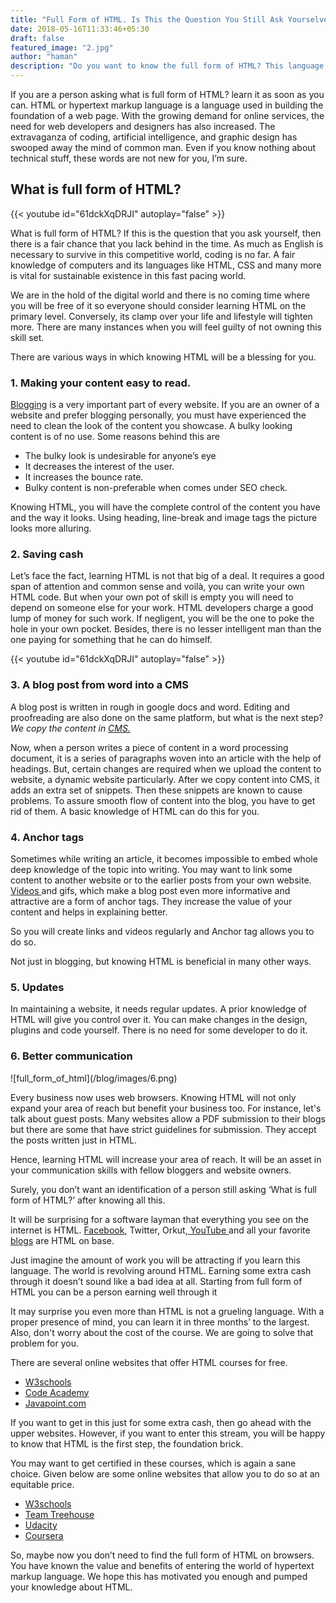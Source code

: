 ```yaml
---
title: "Full Form of HTML. Is This the Question You Still Ask Yourselves?"
date: 2018-05-16T11:33:46+05:30
draft: false
featured_image: "2.jpg"
author: "haman"
description: "Do you want to know the full form of HTML? This language benefits everyone in one way or other. There are many major needs of knowing the full form of HTML. It is required everywhere on the internet today. You get a complete control of what you own. "
---
```

<p>
If you are a person asking what is full form of HTML? learn it as soon as you can.	
HTML or hypertext markup language is a language used in building the foundation of a web page. With the growing demand for online services, the need for web developers and designers has also increased. The extravaganza of coding, artificial intelligence, and graphic design has swooped away the mind of common man. Even if you know nothing about technical stuff, these words are not new for you, I’m sure.</p>


<h2>What is full form of HTML?</h2>

{{< youtube id="61dckXqDRJI" autoplay="false" >}}

<p>What is full form of HTML? If this is the question that you ask yourself, then there is a fair chance that you lack behind in the time. As much as English is necessary to survive in this competitive world, coding is no far. A fair knowledge of computers and its languages like HTML, CSS and many more is vital for sustainable existence in this fast pacing world.</p>



<p>We are in the hold of the digital world and there is no coming time where you will be free of it so everyone should consider learning HTML on the primary level. Conversely, its clamp over your life and lifestyle will tighten more. There are many instances when you will feel guilty of not owning this skill set.</p>

<p>There are various ways in which knowing HTML will be a blessing for you.</p>

<h3>1.	Making your content easy to read.</h3>

<p> <a href="https://uicard.io/blog/">Blogging</a> is a very important part of every website. If you are an owner of a website and prefer blogging personally, you must have experienced the need to clean the look of the content you showcase. A bulky looking content is of no use. 
Some reasons behind this are</p>

<ul>
	<li>The bulky look is undesirable for anyone’s eye</li>
	<li>It decreases the interest of the user.</li>
	<li>It increases the bounce rate.</li>
	<li>Bulky content is non-preferable when comes under SEO check.</li>
</ul>

<p>Knowing HTML, you will have the complete control of the content you have and the way it looks. Using heading, line-break and image tags the picture looks more alluring.</p>

<h3>2.	Saving cash</h3>
<p>Let’s face the fact, learning HTML is not that big of a deal. It requires a good span of attention and common sense and voilà, you can write your own HTML code. But when your own pot of skill is empty you will need to depend on someone else for your work. HTML developers charge a good lump of money for such work. If negligent, you will be the one to poke the hole in your own pocket.
Besides, there is no lesser intelligent man than the one paying for something that he can do himself.</p>

{{< youtube id="61dckXqDRJI" autoplay="false" >}}

<h3>3.	A blog post from word into a CMS</h3>
<p>A blog post is written in rough in google docs and word. Editing and proofreading are also done on the same platform, but what is the next step?<br>
<i>We copy the content in <a href="https://searchcontentmanagement.techtarget.com/definition/content-management-system-CMS">CMS.</a></i> </p>

<p>Now, when a person writes a piece of content in a word processing document, it is a series of paragraphs woven into an article with the help of headings. But, certain changes are required when we upload the content to website, a dynamic website particularly. After we copy content into CMS, it adds an extra set of snippets. Then these snippets are known to cause problems. To assure smooth flow of content into the blog, you have to get rid of them.
A basic knowledge of HTML can do this for you.</p>

<h3>4.	Anchor tags </h3>
<p>Sometimes while writing an article, it becomes impossible to embed whole deep knowledge of the topic into writing. You may want to link some content to another website or to the earlier posts from your own website.<a href="https://uicard.io/experiments/onboarding-features-tour"> Videos </a>and gifs, which make a blog post even more informative and attractive are a form of anchor tags.  They increase the value of your content and helps in explaining better.</p>
<p>So you will create links and videos regularly and Anchor tag allows you to do so. </p>

<p>Not just in blogging, but knowing HTML is beneficial in many other ways.</p>

<h3>5.	Updates</h3>
<p>In maintaining a website, it needs regular updates. A prior knowledge of HTML will give you control over it. You can make changes in the design, plugins and code yourself. There is no need for some developer to do it.</p>

<h3>6.	Better communication</h3>
![full_form_of_html](/blog/images/6.png)
<p>Every business now uses web browsers. Knowing HTML will not only expand your area of reach but benefit your business too. For instance, let's talk about guest posts. Many websites allow a PDF submission to their blogs but there are some that have strict guidelines for submission. They accept the posts written just in HTML.</p> 
<p>Hence, learning HTML will increase your area of reach. It will be an asset in your communication skills with fellow bloggers and website owners.</p>


<p>Surely, you don’t want an identification of a person still asking ‘What is full form of HTML?’  after knowing all this.</p>

<p>It will be surprising for a software layman that everything you see on the internet is HTML.
<a href="https://www.facebook.com/">Facebook</a>, Twitter, Orkut,<a href="https://www.youtube.com/"> YouTube </a> and all your favorite <a href="https://blog.github.com/">blogs</a> are HTML on base. </p>

<p>Just imagine the amount of work you will be attracting if you learn this language. The world is revolving around HTML. Earning some extra cash through it doesn’t sound like a bad idea at all.
Starting from full form of HTML you can be a person earning well through it</p>


<p>It may surprise you even more than HTML is not a grueling language. With a proper presence of mind, you can learn it in three months’  to the largest. 
Also, don't worry about the cost of the course. We are going to solve that problem for you.</p>

<p>There are several online websites that offer HTML courses for free.</p>
<ul>
	<li><a href="https://www.w3schools.com/">W3schools</a></li>
	<li><a href="https://www.codecademy.com/learn/learn-html">Code Academy</a></li>
	<li><a href="https://www.javatpoint.com/html-tutorial">Javapoint.com</a></li>
</ul>

<p>If you want to get in this just for some extra cash, then go ahead with the upper websites.  However, if you want to enter this stream, you will be happy to know that HTML is the first step, the foundation brick.</p>
<p>You may want to get certified in these courses, which is again a sane choice. Given below are some online websites that allow you to do so at an equitable price.</p>
<ul>
	<li><a href="https://www.w3schools.com/">W3schools</a></li>
	<li><a href="https://teamtreehouse.com/library/topic:html">Team Treehouse</a></li>
	<li><a href="https://in.udacity.com/course/intro-to-html-and-css--ud001">Udacity</a></li>
	<li><a href="https://www.coursera.org/learn/html">Coursera</a></li>
</ul>

<p>So, maybe now you don’t need to find the full form of HTML on browsers. You have known the value and benefits of entering the world of hypertext markup language.
We hope this has motivated you enough and pumped your knowledge about HTML.</p>


